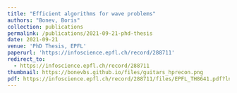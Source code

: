 ```yaml
---
title: "Efficient algorithms for wave problems"
authors: "Bonev, Boris"
collection: publications
permalink: /publications/2021-09-21-phd-thesis
date: 2021-09-21
venue: 'PhD Thesis, EPFL'
paperurl: 'https://infoscience.epfl.ch/record/288711'
redirect_to:
  - https://infoscience.epfl.ch/record/288711
thumbnail: https://bonevbs.github.io/files/guitars_hprecon.png
pdf: https://infoscience.epfl.ch/record/288711/files/EPFL_TH8641.pdf?ln=en
---
```

